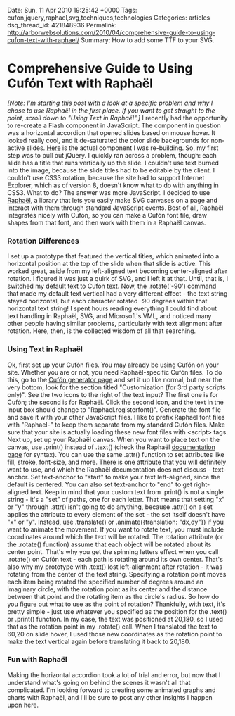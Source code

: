 Date: Sun, 11 Apr 2010 19:25:42 +0000
Tags: cufon,jquery,raphael,svg,techniques,technologies
Categories: articles
dsq_thread_id: 421848936
Permalink: http://arborwebsolutions.com/2010/04/comprehensive-guide-to-using-cufon-text-with-raphael/
Summary: How to add some TTF to your SVG.

# Comprehensive Guide to Using Cufón Text with Raphaël

*[Note: I'm starting this post with a look at a specific problem and why
I chose to use Raphaël in the first place. If you want to get straight
to the point, scroll down to "Using Text in Raphaël".]* I recently had
the opportunity to re-create a Flash component in JavaScript. The
component in question was a horizontal accordion that opened slides
based on mouse hover. It looked really cool, and it de-saturated the
color slide backgrounds for non-active slides. [Here][] is the actual
component I was re-building. So, my first step was to pull out jQuery. I
quickly ran across a problem, though: each slide has a title that runs
vertically up the slide. I couldn't use text burned into the image,
because the slide titles had to be editable by the client. I couldn't
use CSS3 rotation, because the site had to support Internet Explorer,
which as of version 8, doesn't know what to do with anything in CSS3.
What to do? The answer was more JavaScript. I decided to use
[Raphaël][], a library that lets you easily make SVG canvases on a page
and interact with them through standard JavaScript events. Best of all,
Raphaël integrates nicely with Cufón, so you can make a Cufón font file,
draw shapes from that font, and then work with them in a Raphaël canvas.

### Rotation Differences

I set up a prototype that featured the vertical titles, which animated
into a horizontal position at the top of the slide when that slide is
active. This worked great, aside from my left-aligned text becoming
center-aligned after rotation. I figured it was just a quirk of SVG, and
I left it at that. Until, that is, I switched my default text to Cufón
text. Now, the .rotate('-90') command that made my default text vertical
had a very different effect - the text string stayed horizontal, but
each character rotated -90 degrees within that horizontal text string! I
spent hours reading everything I could find about text handling in
Raphaël, SVG, and Microsoft's VML, and noticed many other people having
similar problems, particularly with text alignment after rotation. Here,
then, is the collected wisdom of all that searching.

### Using Text in Raphaël

Ok, first set up your Cufón files. You may already be using Cufón on
your site. Whether you are or not, you need Raphaël-specific Cufón
files. To do this, go to the [Cufón generator page][] and set it up like
normal, but near the very bottom, look for the section titled
"Customization (for 3rd party scripts only)". See the two icons to the
right of the text input? The first one is for Cufón; the second is for
Raphaël. Click the second icon, and the text in the input box should
change to "Raphael.registerfont()". Generate the font file and save it
with your other JavaScript files. I like to prefix Raphaël font files
with "Raphael-" to keep them separate from my standard Cufón files. Make
sure that your site is actually loading these new font files with
<script\> tags. Next up, set up your Raphaël canvas. When you want to
place text on the canvas, use .print() instead of .text() (check the
Raphaël [documentation page][] for syntax). You can use the same .attr()
function to set attributes like fill, stroke, font-size, and more. There
is one attribute that you will definitely want to use, and which the
Raphaël documentation does not discuss - text-anchor. Set text-anchor to
"start" to make your text left-aligned, since the default is centered.
You can also set text-anchor to "end" to get right-aligned text. Keep in
mind that your custom text from .print() is not a single string - it's a
"set" of paths, one for each letter. That means that setting "x" or "y"
through .attr() isn't going to do anything, because .attr() on a set
applies the attribute to every element of the set - the set itself
doesn't have "x" or "y". Instead, use .translate() or
.animate({translation: "dx,dy"}) if you want to animate the movement. If
you want to rotate text, you must include coordinates around which the
text will be rotated. The rotation attribute (or the .rotate() function)
assume that each object will be rotated about its center point. That's
why you get the spinning letters effect when you call .rotate() on Cufón
text - each path is rotating around its own center. That's also why my
prototype with .text() lost left-alignment after rotation - it was
rotating from the center of the text string. Specifying a rotation point
moves each item being rotated the specified number of degrees around an
imaginary circle, with the rotation point as its center and the distance
between that point and the rotating item as the circle's radius. So how
do you figure out what to use as the point of rotation? Thankfully, with
text, it's pretty simple - just use whatever you specified as the
position for the .text() or .print() function. In my case, the text was
positioned at 20,180, so I used that as the rotation point in my
.rotate() call. When I translated the text to 60,20 on slide hover, I
used those new coordinates as the rotation point to make the text
vertical again before translating it back to 20,180.

### Fun with Raphaël

Making the horizontal accordion took a lot of trial and error, but now
that I understand what's going on behind the scenes it wasn't all that
complicated. I'm looking forward to creating some animated graphs and
charts with Raphaël, and I'll be sure to post any other insights I
happen upon here.

  [Here]: http://www.oxylusflash.com/files/1540/index.html
  [Raphaël]: http://www.raphaeljs.com
  [Cufón generator page]: http://cufon.shoqolate.com
  [documentation page]: http://raphaeljs.com/reference.html
